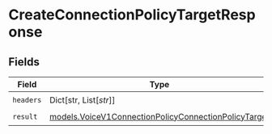 # CreateConnectionPolicyTargetResponse


## Fields

| Field                                                                                                              | Type                                                                                                               | Required                                                                                                           | Description                                                                                                        |
| ------------------------------------------------------------------------------------------------------------------ | ------------------------------------------------------------------------------------------------------------------ | ------------------------------------------------------------------------------------------------------------------ | ------------------------------------------------------------------------------------------------------------------ |
| `headers`                                                                                                          | Dict[str, List[*str*]]                                                                                             | :heavy_check_mark:                                                                                                 | N/A                                                                                                                |
| `result`                                                                                                           | [models.VoiceV1ConnectionPolicyConnectionPolicyTarget](../models/voicev1connectionpolicyconnectionpolicytarget.md) | :heavy_check_mark:                                                                                                 | N/A                                                                                                                |